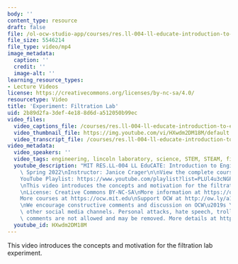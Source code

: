 ```yaml
---
body: ''
content_type: resource
draft: false
file: /ol-ocw-studio-app/courses/res.ll-004-ll-educate-introduction-to-engineering-concepts-spring-2022/mitres_ll-004s22_2_filtration_360p_16_9.mp4
file_size: 5546214
file_type: video/mp4
image_metadata:
  caption: ''
  credit: ''
  image-alt: ''
learning_resource_types:
- Lecture Videos
license: https://creativecommons.org/licenses/by-nc-sa/4.0/
resourcetype: Video
title: 'Experiment: Filtration Lab'
uid: 2b89d2fa-3def-4e18-8d6d-a512050b99ec
video_files:
  video_captions_file: /courses/res.ll-004-ll-educate-introduction-to-engineering-concepts-spring-2022/1o_l2fl69lcFMV7ipY8AUgNYB5OKzYXtp_transcript.webvtt
  video_thumbnail_file: https://img.youtube.com/vi/HXwdm2DM18M/default.jpg
  video_transcript_file: /courses/res.ll-004-ll-educate-introduction-to-engineering-concepts-spring-2022/1o_l2fl69lcFMV7ipY8AUgNYB5OKzYXtp_transcript.pdf
video_metadata:
  video_speakers: ''
  video_tags: engineering, lincoln laboratory, science, STEM, STEAM, filtration
  youtube_description: "MIT RES.LL-004 LL EduCATE: Introduction to Engineering Concepts,\
    \ Spring 2022\nInstructor: Janice Crager\n\nView the complete course: https://ocw.mit.edu/courses/res.ll-004-ll-educate-introduction-to-engineering-concepts-spring-2022\n\
    YouTube Playlist: https://www.youtube.com/playlist?list=PLUl4u3cNGP63HVH1wnIgj4UCKXBwx3UWR\n\
    \nThis video introduces the concepts and motivation for the filtration lab experiment.\n\
    \nLicense: Creative Commons BY-NC-SA\nMore information at https://ocw.mit.edu/terms\n\
    More courses at https://ocw.mit.edu\nSupport OCW at http://ow.ly/a1If50zVRlQ\n\
    \nWe encourage constructive comments and discussion on OCW\u2019s YouTube and\
    \ other social media channels. Personal attacks, hate speech, trolling, and inappropriate\
    \ comments are not allowed and may be removed. More details at https://ocw.mit.edu/comments."
  youtube_id: HXwdm2DM18M
---
```

This video introduces the concepts and motivation for the filtration lab experiment.
